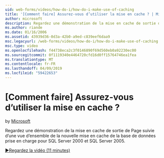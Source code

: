 ```yaml
---
uid: web-forms/videos/how-do-i/how-do-i-make-use-of-caching
title: '[Comment faire] Assurez-vous d’utiliser la mise en cache ? | Microsoft Docs'
author: microsoft
description: Regardez une démonstration de la mise en cache de sortie de Page suivie d’une vue d’ensemble de la nouvelle mise en cache de la base de données prise en charge pour SQL Server 2000 et SQL Server 2005.
ms.author: riande
ms.date: 01/16/2006
ms.assetid: 43939d36-0d3a-42b0-a9ed-c839eef6daa9
msc.legacyurl: /web-forms/videos/how-do-i/how-do-i-make-use-of-caching
msc.type: video
ms.openlocfilehash: f44738eca2c3f0146890f69d560eb0a92230ec00
ms.sourcegitcommit: 0f1119340e4464720cfd16d0ff15764746ea1fea
ms.translationtype: MT
ms.contentlocale: fr-FR
ms.lasthandoff: 04/09/2019
ms.locfileid: "59422653"
---
```

# <a name="how-do-i-make-use-of-caching"></a>[Comment faire] Assurez-vous d’utiliser la mise en cache ?

by [Microsoft](https://github.com/microsoft)

Regardez une démonstration de la mise en cache de sortie de Page suivie d’une vue d’ensemble de la nouvelle mise en cache de la base de données prise en charge pour SQL Server 2000 et SQL Server 2005.

[&#9654;Regardez la vidéo (11 minutes)](https://channel9.msdn.com/Blogs/ASP-NET-Site-Videos/how-do-i-make-use-of-caching)
